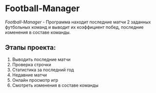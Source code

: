 # Football-Manager
 *Football-Manager* - Программа находит последние матчи 2 заданных футбольных команд и выводит их коэффициент побед, последние изменения в составе команды.
 ## Этапы проекта: 
 1. Выводить последние матчи
 2. Проверка строчки 
 3. Статистика за последний год
 4. Недавние матчи
 5. Онлайн просмотр игр
 6. Смотреть изменения в составе команды 
